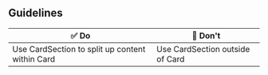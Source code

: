 ## Guidelines

| ✅ Do                                           | 🛑 Don't                        |
| ----------------------------------------------- | ------------------------------- |
| Use CardSection to split up content within Card | Use CardSection outside of Card |